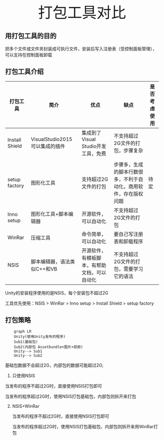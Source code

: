 <center><font size=40>打包工具对比</font></center>

## 用打包工具的目的

把多个文件或文件夹封装成可执行文件，安装后写入注册表（受控制面板管理），可以支持在控制面板卸载



## 打包工具介绍

| 打包工具       | 简介                           | 优点                                         | 缺点                                                         | 是否考虑使用 |
| -------------- | ------------------------------ | -------------------------------------------- | ------------------------------------------------------------ | ------------ |
| Install Shield | VisualStudio2015可以集成的插件 | 集成到了Visual Studio开发工具，免费          | 不支持超过2G文件的打包，步骤复杂                             |              |
|                |                                |                                              |                                                              |              |
| setup factory  | 图形化工具                     | 支持超过2G文件的打包                         | 步骤多，生成的脚本行数很多，不利于自动化，商用软件，存在版权问题 | 待定         |
| Inno setup     | 图形化工具+脚本编辑器          | 开源软件，可以自动化                         | 不支持超过2G文件的打包                                       |              |
| WinRar         | 压缩工具                       | 命令简单，可以自动化                         | 要自己写注册表和卸载程序                                     |              |
| NSIS           | 脚本编辑器，语法类似C++和VB    | 开源软件，有模板脚本，有帮助文档，可以自动化 | 不支持超过2G文件的打包，需要学习它的语法                     |              |



Unity的安装程序使用的是NSIS，每个安装包不超过2G

工具优先使用：NSIS > WinRar > Inno setup > Install Shield > setup factory



## 打包策略

```mermaid
	graph LR
	Unity(使用Unity发布的程序)
	Sub1(基础包)
	Sub2(内部包 Assetbundle+图片+视频)
	Unity--> Sub1
	Unity--> Sub2
```
基础包数据不会超过2G，内部包的数据可能超过2G; 

1. 只使用NSIS

当发布的程序不超过2G时，直接使用NSIS打包即可

当发布的程序超过2G时，使用NSIS打包基础包，内部包则拆开来打包

2. NSIS+WinRar

   当发布的程序不超过2G时，直接使用NSIS打包即可

   当发布的程序超过2G时，使用NSIS打包基础包，内部包则拆开来用WinRar打包

